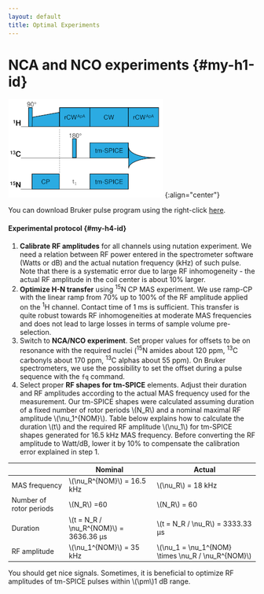 ```yaml
---
layout: default
title: Optimal Experiments
---
```

# NCA and NCO experiments   {#my-h1-id}

![NCX pulse sequence](/images/ncx_pulse_sequence.png "NCA/NCO Experiment")  {:align="center"}

You can download Bruker pulse program using the right-click [here](/sequences/doubcp.zt).


#### Experimental protocol   {#my-h4-id}

1. **Calibrate RF amplitudes** for all channels using nutation experiment. We need a relation between RF power entered in the spectrometer software (Watts or dB) and the actual nutation frequency (kHz) of such pulse. Note that there is a systematic error due to large RF inhomogeneity - the actual RF amplitude in the coil center is about 10% larger.
2. **Optimize H-N transfer** using <sup>15</sup>N CP MAS experiment. We use ramp-CP with the linear ramp from 70% up to 100% of the RF amplitude applied on the <sup>1</sup>H channel. Contact time of 1 ms is sufficient. This transfer is quite robust towards RF inhomogeneities at moderate MAS frequencies and does not lead to large losses in terms of sample volume pre-selection.
3. Switch to **NCA/NCO experiment**. Set proper values for offsets to be on resonance with the required nuclei (<sup>15</sup>N amides about 120 ppm, <sup>13</sup>C carbonyls about 170 ppm, <sup>13</sup>C alphas about 55 ppm). On Bruker spectrometers, we use the possibility to set the offset during a pulse sequence with the `fq` command.
4. Select proper **RF shapes for tm-SPICE** elements. Adjust their duration and RF amplitudes according to the actual MAS frequency used for the measurement. Our tm-SPICE shapes were calculated assuming duration of a fixed number of rotor periods \\(N_R\\) and a nominal maximal RF amplitude \\(\nu_1^{NOM}\\). Table below explains how to calculate the duration \\(t\\) and the required RF amplitude \\(\nu_1\\) for tm-SPICE shapes generated for 16.5 kHz MAS frequency. Before converting the RF amplitude to Watt/dB, lower it by 10% to compensate the calibration error explained in step 1. 

|                   | Nominal                    |   Actual                   |
|-------------------|----------------------------|----------------------------|
| MAS frequency     | \\(\nu_R^{NOM}\\) = 16.5 kHz | \\(\nu_R\\) = 18 kHz |
| Number of rotor periods | \\(N_R\\) =60 |      \\(N_R\\) = 60        |
| Duration  | \\(t = N_R / \nu_R^{NOM}\\) = 3636.36 &mu;s | \\(t = N_R / \nu_R\\) = 3333.33 &mu;s |
| RF amplitude | \\(\nu_1^{NOM}\\) = 35 kHz | \\(\nu_1 = \nu_1^{NOM} \times \nu_R /  \nu_R^{NOM}\\) |

You should get nice signals. Sometimes, it is beneficial to optimize RF amplitudes of tm-SPICE pulses within \\(\pm\\)1 dB range.